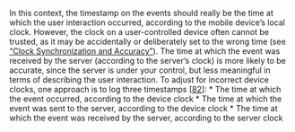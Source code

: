 In this context, the timestamp on the events should really be the time at which the user interaction
occurred, according to the mobile device’s local clock. However, the clock on a user-controlled
device often cannot be trusted, as it may be accidentally or deliberately set to the wrong time (see
[“Clock Synchronization and Accuracy”](ch08.html#sec_distributed_clock_accuracy)). The time at which the event was received by the server
(according to the server’s clock) is more likely to be accurate, since the server is under your
control, but less meaningful in terms of describing the user interaction. To adjust for incorrect device clocks, one approach is to log three timestamps
[[82](ch11.html#Dean2015tn)]: *  The time at which the event occurred, according to the device clock *  The time at which the event was sent to the server, according to the device clock *  The time at which the event was received by the server, according to the server clock